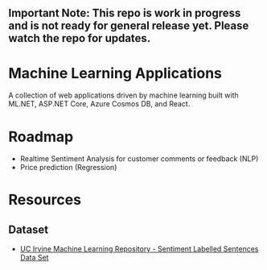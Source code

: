 ## Important Note: This repo is work in progress and is not ready for general release yet. Please watch the repo for updates.

# Machine Learning Applications
A collection of web applications driven by machine learning built with ML.NET, ASP.NET Core, Azure Cosmos DB, and React.

# Roadmap
* Realtime Sentiment Analysis for customer comments or feedback (NLP)
* Price prediction (Regression)
 
# Resources
## Dataset
* [UC Irvine Machine Learning Repository - Sentiment Labelled Sentences Data Set](https://archive.ics.uci.edu/ml/datasets/Sentiment+Labelled+Sentences)
